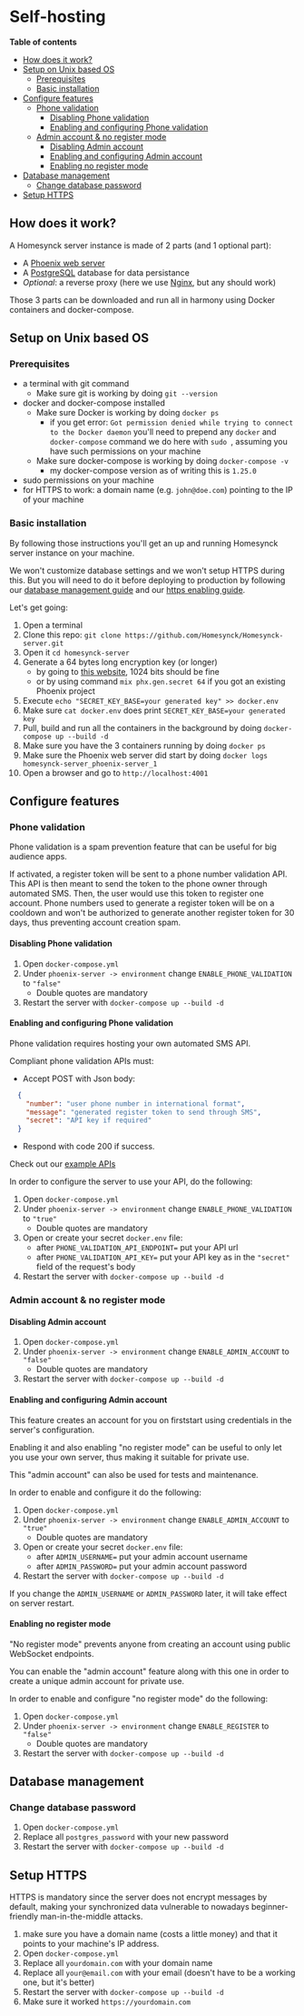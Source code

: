 # Self-hosting

**Table of contents**
- [How does it work?](#how-does-it-work)
- [Setup on Unix based OS](#setup-on-unix-based-os)
  - [Prerequisites](#prerequisites)
  - [Basic installation](#basic-installation)
- [Configure features](#configure-features)
  - [Phone validation](#phone-validation)
    - [Disabling Phone validation](#disabling-phone-validation)
    - [Enabling and configuring Phone validation](#enabling-and-configuring-phone-validation)
  - [Admin account & no register mode](#admin-account--no-register-mode)
    - [Disabling Admin account](#disabling-admin-account)
    - [Enabling and configuring Admin account](#enabling-and-configuring-admin-account)
    - [Enabling no register mode](#enabling-no-register-mode)
- [Database management](#database-management)
  - [Change database password](#change-database-password)
- [Setup HTTPS](#setup-https)

## How does it work?
A Homesynck server instance is made of 2 parts (and 1 optional part):

- A [Phoenix web server](../homesynck/README.md)
- A [PostgreSQL](https://www.postgresql.org/) database for data persistance
- *Optional*: a reverse proxy (here we use [Nginx](https://nginx.org/en/), but any should work)

Those 3 parts can be downloaded and run all in harmony using Docker containers and docker-compose.

## Setup on Unix based OS
### Prerequisites
- a terminal with git command
  - Make sure git is working by doing `git --version`
- docker and docker-compose installed
  - Make sure Docker is working by doing `docker ps`
    - if you get error: `Got permission denied while trying to connect to the Docker daemon` you'll need to prepend any `docker` and `docker-compose` command we do here with `sudo `, assuming you have such permissions on your machine
  - Make sure docker-compose is working by doing `docker-compose -v`
    - my docker-compose version as of writing this is `1.25.0`
- sudo permissions on your machine
- for HTTPS to work: a domain name (e.g. `john@doe.com`) pointing to the IP of your machine

### Basic installation
By following those instructions you'll get an up and running Homesynck server instance on your machine.

We won't customize database settings and we won't setup HTTPS during this. But you will need to do it before deploying to production by following our [database management guide](#database-management) and our [https enabling guide](#setup-https).

Let's get going:

1. Open a terminal
2. Clone this repo: `git clone https://github.com/Homesynck/Homesynck-server.git`
3. Open it `cd homesynck-server`
4. Generate a 64 bytes long encryption key (or longer)
   - by going to [this website](https://www.allkeysgenerator.com/Random/Security-Encryption-Key-Generator.aspx), 1024 bits should be fine
   - or by using command `mix phx.gen.secret 64` if you got an existing Phoenix project
5. Execute `echo "SECRET_KEY_BASE=your generated key" >> docker.env`
6. Make sure `cat docker.env` does print `SECRET_KEY_BASE=your generated key`
7. Pull, build and run all the containers in the background by doing `docker-compose up --build -d`
8. Make sure you have the 3 containers running by doing `docker ps`
9. Make sure the Phoenix web server did start by doing `docker logs homesynck-server_phoenix-server_1`
10. Open a browser and go to `http://localhost:4001`

## Configure features
### Phone validation
Phone validation is a spam prevention feature that can be useful for big audience apps.

If activated, a register token will be sent to a phone number validation API. This API is then meant to send the token to the phone owner through automated SMS. Then, the user would use this token to register one account. Phone numbers used to generate a register token will be on a cooldown and won't be authorized to generate another register token for 30 days, thus preventing account creation spam.

#### Disabling Phone validation
1. Open `docker-compose.yml`
2. Under `phoenix-server -> environment` change `ENABLE_PHONE_VALIDATION` to `"false"`
   - Double quotes are mandatory
3. Restart the server with `docker-compose up --build -d`

#### Enabling and configuring Phone validation
Phone validation requires hosting your own automated SMS API.

Compliant phone validation APIs must:
 - Accept POST with Json body:
```json
  {
    "number": "user phone number in international format",
    "message": "generated register token to send through SMS",
    "secret": "API key if required"
  }
```
 - Respond with code 200 if success.

Check out our [example APIs](./phone_api.md)

In order to configure the server to use your API, do the following:

1. Open `docker-compose.yml`
2. Under `phoenix-server -> environment` change `ENABLE_PHONE_VALIDATION` to `"true"`
   - Double quotes are mandatory
3. Open or create your secret `docker.env` file:
   - after `PHONE_VALIDATION_API_ENDPOINT=` put your API url
   - after `PHONE_VALIDATION_API_KEY=` put your API key as in the `"secret"` field of the request's body
4. Restart the server with `docker-compose up --build -d`

### Admin account & no register mode
#### Disabling Admin account
1. Open `docker-compose.yml`
2. Under `phoenix-server -> environment` change `ENABLE_ADMIN_ACCOUNT` to `"false"`
   - Double quotes are mandatory
3. Restart the server with `docker-compose up --build -d`

#### Enabling and configuring Admin account
This feature creates an account for you on firststart using credentials in the server's configuration.

Enabling it and also enabling "no register mode" can be useful to only let you use your own server, thus making it suitable for private use.

This "admin account" can also be used for tests and maintenance.

In order to enable and configure it do the following:

1. Open `docker-compose.yml`
2. Under `phoenix-server -> environment` change `ENABLE_ADMIN_ACCOUNT` to `"true"`
   - Double quotes are mandatory
3. Open or create your secret `docker.env` file:
   - after `ADMIN_USERNAME=` put your admin account username
   - after `ADMIN_PASSWORD=` put your admin account password
4. Restart the server with `docker-compose up --build -d`

If you change the `ADMIN_USERNAME` or `ADMIN_PASSWORD` later, it will take effect on server restart.

#### Enabling no register mode
"No register mode" prevents anyone from creating an account using public WebSocket endpoints.

You can enable the "admin account" feature along with this one in order to create a unique admin account for private use.

In order to enable and configure "no register mode" do the following:

1. Open `docker-compose.yml`
2. Under `phoenix-server -> environment` change `ENABLE_REGISTER` to `"false"`
   - Double quotes are mandatory
3. Restart the server with `docker-compose up --build -d`

## Database management
### Change database password
1. Open `docker-compose.yml`
2. Replace all `postgres_password` with your new password
3. Restart the server with `docker-compose up --build -d`

## Setup HTTPS
HTTPS is mandatory since the server does not encrypt messages by default, making your synchronized data vulnerable to nowadays beginner-friendly man-in-the-middle attacks.

1. make sure you have a domain name (costs a little money) and that it points to your machine's IP address.
2. Open `docker-compose.yml`
3. Replace all `yourdomain.com` with your domain name
4. Replace all `your@email.com` with your email (doesn't have to be a working one, but it's better)
5. Restart the server with `docker-compose up --build -d`
6. Make sure it worked `https://yourdomain.com`